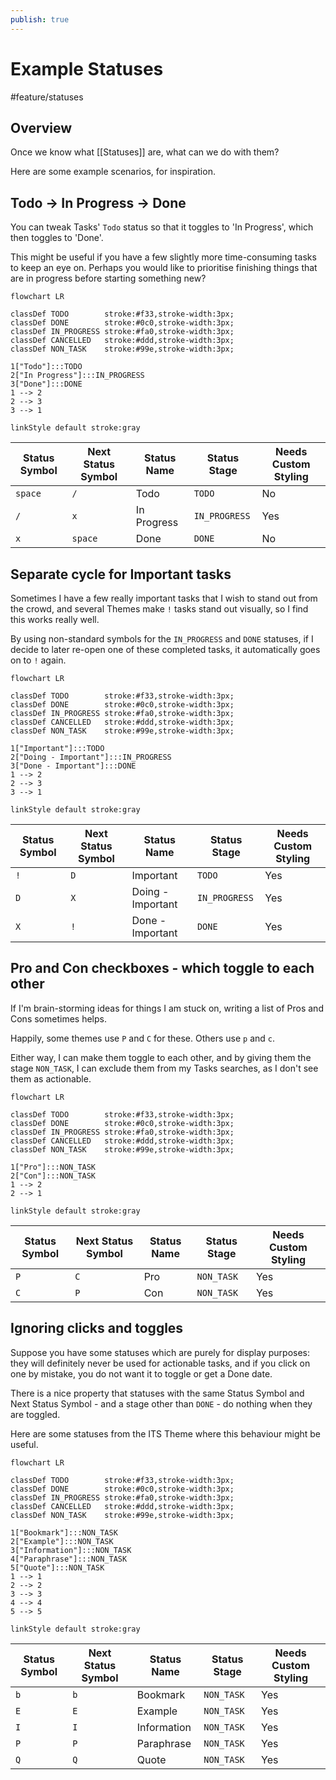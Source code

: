 ```yaml
---
publish: true
---
```


# Example Statuses

<span class="related-pages">#feature/statuses</span>

## Overview

Once we know what [[Statuses]] are, what can we do with them?

Here are some example scenarios, for inspiration.

## Todo -> In Progress -> Done

You can tweak Tasks' `Todo` status so that it toggles to 'In Progress', which then toggles to 'Done'.

This might be useful if you have a few slightly more time-consuming tasks to keep an eye on. Perhaps you would like to prioritise finishing things that are in progress before starting something new?

<!-- include: DocsSamplesForStatuses.test.DefaultStatuses_todo-in_progress-done.approved.mermaid.md -->
```mermaid
flowchart LR

classDef TODO        stroke:#f33,stroke-width:3px;
classDef DONE        stroke:#0c0,stroke-width:3px;
classDef IN_PROGRESS stroke:#fa0,stroke-width:3px;
classDef CANCELLED   stroke:#ddd,stroke-width:3px;
classDef NON_TASK    stroke:#99e,stroke-width:3px;

1["Todo"]:::TODO
2["In Progress"]:::IN_PROGRESS
3["Done"]:::DONE
1 --> 2
2 --> 3
3 --> 1

linkStyle default stroke:gray
```
<!-- endInclude -->

<!-- placeholder to force blank line before included text --><!-- include: DocsSamplesForStatuses.test.DefaultStatuses_todo-in_progress-done.approved.md -->

| Status Symbol | Next Status Symbol | Status Name | Status Stage | Needs Custom Styling |
| ----- | ----- | ----- | ----- | ----- |
| `space` | `/` | Todo | `TODO` | No |
| `/` | `x` | In Progress | `IN_PROGRESS` | Yes |
| `x` | `space` | Done | `DONE` | No |

<!-- placeholder to force blank line after included text --><!-- endInclude -->

## Separate cycle for Important tasks

Sometimes I have a few really important tasks that I wish to stand out from the crowd, and several Themes make `!` tasks stand out visually, so I find this works really well.

By using non-standard symbols for the `IN_PROGRESS` and `DONE` statuses, if I decide to later re-open one of these completed tasks, it automatically goes on to `!` again.

<!-- include: DocsSamplesForStatuses.test.DefaultStatuses_important-cycle.approved.mermaid.md -->
```mermaid
flowchart LR

classDef TODO        stroke:#f33,stroke-width:3px;
classDef DONE        stroke:#0c0,stroke-width:3px;
classDef IN_PROGRESS stroke:#fa0,stroke-width:3px;
classDef CANCELLED   stroke:#ddd,stroke-width:3px;
classDef NON_TASK    stroke:#99e,stroke-width:3px;

1["Important"]:::TODO
2["Doing - Important"]:::IN_PROGRESS
3["Done - Important"]:::DONE
1 --> 2
2 --> 3
3 --> 1

linkStyle default stroke:gray
```
<!-- endInclude -->

<!-- placeholder to force blank line before included text --><!-- include: DocsSamplesForStatuses.test.DefaultStatuses_important-cycle.approved.md -->

| Status Symbol | Next Status Symbol | Status Name | Status Stage | Needs Custom Styling |
| ----- | ----- | ----- | ----- | ----- |
| `!` | `D` | Important | `TODO` | Yes |
| `D` | `X` | Doing - Important | `IN_PROGRESS` | Yes |
| `X` | `!` | Done - Important | `DONE` | Yes |

<!-- placeholder to force blank line after included text --><!-- endInclude -->

## Pro and Con checkboxes - which toggle to each other

If I'm brain-storming ideas for things I am stuck on, writing a list of Pros and Cons sometimes helps.

Happily, some themes use `P` and `C` for these. Others use `p` and `c`.

Either way, I can make them toggle to each other, and by giving them the stage `NON_TASK`, I can exclude them from my Tasks searches, as I don't see them as actionable.

<!-- include: DocsSamplesForStatuses.test.DefaultStatuses_pro-con-cycle.approved.mermaid.md -->
```mermaid
flowchart LR

classDef TODO        stroke:#f33,stroke-width:3px;
classDef DONE        stroke:#0c0,stroke-width:3px;
classDef IN_PROGRESS stroke:#fa0,stroke-width:3px;
classDef CANCELLED   stroke:#ddd,stroke-width:3px;
classDef NON_TASK    stroke:#99e,stroke-width:3px;

1["Pro"]:::NON_TASK
2["Con"]:::NON_TASK
1 --> 2
2 --> 1

linkStyle default stroke:gray
```
<!-- endInclude -->

<!-- placeholder to force blank line before included text --><!-- include: DocsSamplesForStatuses.test.DefaultStatuses_pro-con-cycle.approved.md -->

| Status Symbol | Next Status Symbol | Status Name | Status Stage | Needs Custom Styling |
| ----- | ----- | ----- | ----- | ----- |
| `P` | `C` | Pro | `NON_TASK` | Yes |
| `C` | `P` | Con | `NON_TASK` | Yes |

<!-- placeholder to force blank line after included text --><!-- endInclude -->

## Ignoring clicks and toggles

Suppose you have some statuses which are purely for display purposes: they will definitely never be used for actionable tasks, and if you click on one by mistake, you do not want it to toggle or get a Done date.

There is a nice property that statuses with the same Status Symbol and Next Status Symbol - and a stage other than `DONE` - do nothing when they are toggled.

Here are some statuses from the ITS Theme where this behaviour might be useful.

<!-- include: DocsSamplesForStatuses.test.DefaultStatuses_toggle-does-nothing.approved.mermaid.md -->
```mermaid
flowchart LR

classDef TODO        stroke:#f33,stroke-width:3px;
classDef DONE        stroke:#0c0,stroke-width:3px;
classDef IN_PROGRESS stroke:#fa0,stroke-width:3px;
classDef CANCELLED   stroke:#ddd,stroke-width:3px;
classDef NON_TASK    stroke:#99e,stroke-width:3px;

1["Bookmark"]:::NON_TASK
2["Example"]:::NON_TASK
3["Information"]:::NON_TASK
4["Paraphrase"]:::NON_TASK
5["Quote"]:::NON_TASK
1 --> 1
2 --> 2
3 --> 3
4 --> 4
5 --> 5

linkStyle default stroke:gray
```
<!-- endInclude -->

<!-- placeholder to force blank line before included text --><!-- include: DocsSamplesForStatuses.test.DefaultStatuses_toggle-does-nothing.approved.md -->

| Status Symbol | Next Status Symbol | Status Name | Status Stage | Needs Custom Styling |
| ----- | ----- | ----- | ----- | ----- |
| `b` | `b` | Bookmark | `NON_TASK` | Yes |
| `E` | `E` | Example | `NON_TASK` | Yes |
| `I` | `I` | Information | `NON_TASK` | Yes |
| `P` | `P` | Paraphrase | `NON_TASK` | Yes |
| `Q` | `Q` | Quote | `NON_TASK` | Yes |

<!-- placeholder to force blank line after included text --><!-- endInclude -->

